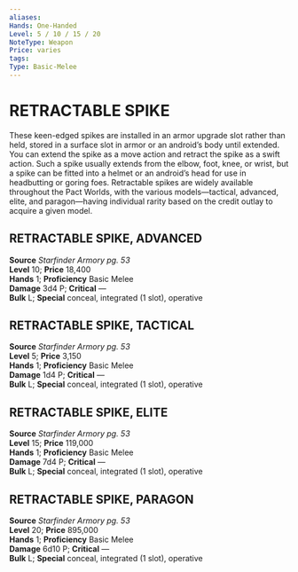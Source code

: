 ```yaml
---
aliases: 
Hands: One-Handed
Level: 5 / 10 / 15 / 20
NoteType: Weapon
Price: varies
tags: 
Type: Basic-Melee
---
```

# RETRACTABLE SPIKE
These keen-edged spikes are installed in an armor upgrade slot rather than held, stored in a surface slot in armor or an android’s body until extended. You can extend the spike as a move action and retract the spike as a swift action. Such a spike usually extends from the elbow, foot, knee, or wrist, but a spike can be fitted into a helmet or an android’s head for use in headbutting or goring foes. Retractable spikes are widely available throughout the Pact Worlds, with the various models—tactical, advanced, elite, and paragon—having individual rarity based on the credit outlay to acquire a given model.  

##  RETRACTABLE SPIKE, ADVANCED

**Source** _Starfinder Armory pg. 53_  
**Level** 10; **Price** 18,400  
**Hands** 1; **Proficiency** Basic Melee  
**Damage** 3d4 P; **Critical** —  
**Bulk** L; **Special** conceal, integrated (1 slot), operative

##  RETRACTABLE SPIKE, TACTICAL

**Source** _Starfinder Armory pg. 53_  
**Level** 5; **Price** 3,150  
**Hands** 1; **Proficiency** Basic Melee  
**Damage** 1d4 P; **Critical** —  
**Bulk** L; **Special** conceal, integrated (1 slot), operative

##  RETRACTABLE SPIKE, ELITE

**Source** _Starfinder Armory pg. 53_  
**Level** 15; **Price** 119,000  
**Hands** 1; **Proficiency** Basic Melee  
**Damage** 7d4 P; **Critical** —  
**Bulk** L; **Special** conceal, integrated (1 slot), operative

##  RETRACTABLE SPIKE, PARAGON

**Source** _Starfinder Armory pg. 53_  
**Level** 20; **Price** 895,000  
**Hands** 1; **Proficiency** Basic Melee  
**Damage** 6d10 P; **Critical** —  
**Bulk** L; **Special** conceal, integrated (1 slot), operative